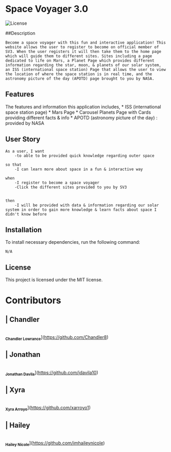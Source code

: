 # Space Voyager 3.0

![License](https://img.shields.io/badge/License-MIT%202.0-blue.svg)

##Description

    Become a space voyager with this fun and interactive application! This website allows the user to register to become on official member of SV3. When the user registers it will then take them to the home page which will guide them to different sites. Sites including a page dedicated to life on Mars, a Planet Page which provides different information regarding the star, moon, & planets of our solar system, an ISS (international space station) Page that allows the user to view the location of where the space station is in real time, and the astronomy picture of the day (APOTD) page brought to you by NASA. 


## Features 

The features and information this application includes, 
    * ISS (international space station page)
    * Mars Page 
    * Carousel Planets Page with Cards providing different facts & info
    * APOTD (astronomy picture of the day) : provided by NASA


## User Story

```
As a user, I want
    -to able to be provided quick knowledge regarding outer space

so that
    -I can learn more about space in a fun & interactive way

when
    -I register to become a space voyager 
    -Click the different sites provided to you by SV3


then
    -I will be provided with data & information regarding our solar system in order to gain more knowledge & learn facts about space I didn't know before

```

## Installation

To install necessary dependencies, run the following command:

``` N/A ```


## License

This project is licensed under the MIT license.


# Contributors

| Chandler
------------
<br /><sub><b>Chandler Lowrance</b></sub>](https://github.com/Chandler8)<br />

| Jonathan
------------
<br /><sub><b>Jonathan Davila</b></sub>](https://github.com/jdavila10)<br />

| Xyra
------------
<br /><sub><b>Xyra Arroyo</b></sub>](https://github.com/xarroyo1)<br />

| Hailey
------------
<br /><sub><b>Hailey Nicole</b></sub>](https://github.com/imhaileynicole)<br />
